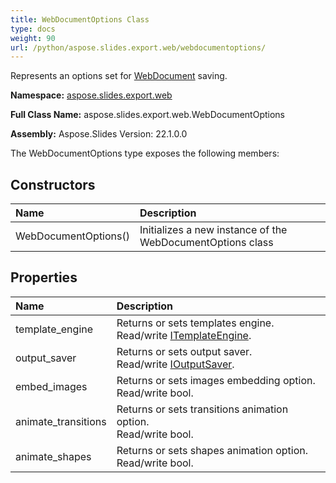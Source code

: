 ```yaml
---
title: WebDocumentOptions Class
type: docs
weight: 90
url: /python/aspose.slides.export.web/webdocumentoptions/
---
```


Represents an options set for [WebDocument](/python/aspose.slides.export.web/webdocument/) saving.

**Namespace:** [aspose.slides.export.web](/python/aspose.slides.export.web/)

**Full Class Name:** aspose.slides.export.web.WebDocumentOptions

**Assembly:**  Aspose.Slides Version: 22.1.0.0

The WebDocumentOptions type exposes the following members:
## **Constructors**
|**Name**|**Description**|
| :- | :- |
|WebDocumentOptions()|Initializes a new instance of the WebDocumentOptions class|
## **Properties**
|**Name**|**Description**|
| :- | :- |
|template_engine|Returns or sets templates engine.<br/>            Read/write [ITemplateEngine](/python/aspose.slides.export.web/itemplateengine/).|
|output_saver|Returns or sets output saver.<br/>            Read/write [IOutputSaver](/python/aspose.slides.export.web/ioutputsaver/).|
|embed_images|Returns or sets images embedding option.<br/>            Read/write bool.|
|animate_transitions|Returns or sets transitions animation option.<br/>            Read/write bool.|
|animate_shapes|Returns or sets shapes animation option.<br/>            Read/write bool.|
